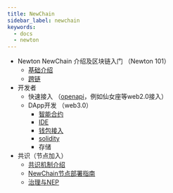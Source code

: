 ```yaml
---
title: NewChain
sidebar_label: newchain
keywords:
  - docs
  - newton
---
```


- Newton NewChain 介绍及区块链入门 （Newton 101）
  - [基础介绍](newton101/README.md)
  - [跨链](https://newbridge.network/docs/)
- 开发者
  - 快速接入 （[openapi](../openapi/)，例如仙女座等web2.0接入）
  - DApp开发 （web3.0）
    - [智能合约](develop/smart-contracts.md)
    - [IDE](https://remix.ethereum.org/)
    - [钱包接入](develop/wallets)
    - [solidity](https://docs.soliditylang.org/en/v0.8.0/)
    - 存储
- 共识（节点加入）
  - [共识机制介绍](/blockchain-basics/basics-consensus-mechanism.md)  
  - [NewChain节点部署指南](https://github.com/newtonproject/newchain-nodes)
  - [治理与NEP](https://neps.newtonproject.org/)
